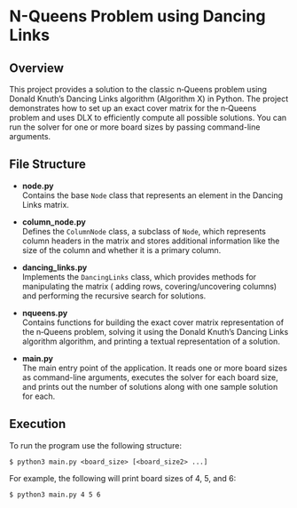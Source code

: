 # N-Queens Problem using Dancing Links

## Overview

This project provides a solution to the classic n‑Queens problem using Donald Knuth’s Dancing Links algorithm (Algorithm X) in Python. The project demonstrates how to set up an exact cover matrix for the n‑Queens problem and uses DLX to efficiently compute all possible solutions. You can run the solver for one or more board sizes by passing command-line arguments.

## File Structure

- **node.py**  
  Contains the base `Node` class that represents an element in the Dancing Links matrix.

- **column_node.py**  
  Defines the `ColumnNode` class, a subclass of `Node`, which represents column headers in the matrix and stores additional information like the size of the column and whether it is a primary column.

- **dancing_links.py**  
  Implements the `DancingLinks` class, which provides methods for manipulating the matrix ( adding rows, covering/uncovering columns) and performing the recursive search for solutions.

- **nqueens.py**  
  Contains functions for building the exact cover matrix representation of the n‑Queens problem, solving it using the Donald Knuth’s Dancing Links algorithm algorithm, and printing a textual representation of a solution.

- **main.py**  
  The main entry point of the application. It reads one or more board sizes as command-line arguments, executes the solver for each board size, and prints out the number of solutions along with one sample solution for each.

## Execution

To run the program use the following structure:
~~~
$ python3 main.py <board_size> [<board_size2> ...]
~~~
For example, the following will print board sizes of 4, 5, and 6:
~~~
$ python3 main.py 4 5 6
~~~

